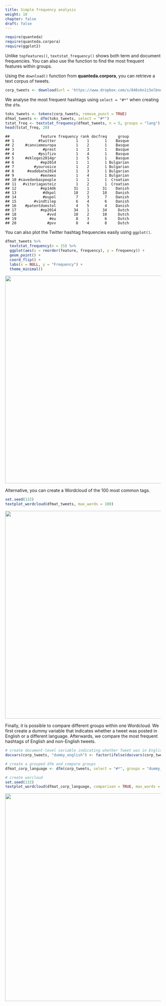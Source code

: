 ```yaml
---
title: Simple frequency analysis
weight: 10
chapter: false
draft: false
---
```



```r
require(quanteda)
require(quanteda.corpora)
require(ggplot2)
```

Unlike `topfeatures()`, `textstat_frequency()` shows both term and document frequencies. You can also use the function to find the most frequent features within groups.

Using the `download()` function from **quanteda.corpora**, you can retrieve a text corpus of tweets.


```r
corp_tweets <- download(url = 'https://www.dropbox.com/s/846skn1i5elbnd2/data_corpus_sampletweets.rds?dl=1')
```



We analyse the most frequent hashtags using `select = "#*"` when creating the `dfm`.


```r
toks_tweets <- tokens(corp_tweets, remove_punct = TRUE) 
dfmat_tweets <- dfm(toks_tweets, select = "#*")
tstat_freq <- textstat_frequency(dfmat_tweets, n = 5, groups = "lang")
head(tstat_freq, 20)
```

```
##              feature frequency rank docfreq     group
## 1           #twitter         1    1       1    Basque
## 2     #canviemeuropa         1    2       1    Basque
## 3             #prest         1    3       1    Basque
## 4           #psifizo         1    4       1    Basque
## 5     #ekloges2014gr         1    5       1    Basque
## 6            #ep2014         1    1       1 Bulgarian
## 7         #yourvoice         1    2       1 Bulgarian
## 8      #eudebate2014         1    3       1 Bulgarian
## 9            #велико         1    4       1 Bulgarian
## 10 #savedonbaspeople         1    1       1  Croatian
## 11   #vitoriagasteiz         1    2       1  Croatian
## 12           #ep14dk        31    1      31    Danish
## 13            #dkpol        18    2      18    Danish
## 14            #eupol         7    3       7    Danish
## 15        #vindtilep         6    4       6    Danish
## 16    #patentdomstol         4    5       4    Danish
## 17           #ep2014        34    1      34     Dutch
## 18              #vvd        10    2      10     Dutch
## 19               #eu         8    3       6     Dutch
## 20              #pvv         8    4       8     Dutch
```

You can also plot the Twitter hashtag frequencies easily using `ggplot()`.


```r
dfmat_tweets %>% 
  textstat_frequency(n = 15) %>% 
  ggplot(aes(x = reorder(feature, frequency), y = frequency)) +
  geom_point() +
  coord_flip() +
  labs(x = NULL, y = "Frequency") +
  theme_minimal()
```

<img src="/statistical-analysis/frequency_files/figure-html/unnamed-chunk-5-1.png" width="672" />

Alternative, you can create a Wordcloud of the  100 most common tags.


```r
set.seed(132)
textplot_wordcloud(dfmat_tweets, max_words = 100)
```

<img src="/statistical-analysis/frequency_files/figure-html/unnamed-chunk-6-1.png" width="672" />

Finally, it is possible to compare different groups within one Wordcloud. We first create a dummy variable that indicates whether a tweet was posted in English or a different language. Afterwards, we compare the most frequent hashtags of English and non-English tweets.


```r
# create document-level variable indicating whether Tweet was in English or other language
docvars(corp_tweets, "dummy_english") <- factor(ifelse(docvars(corp_tweets, "lang") == "English", "English", "Not English"))

# create a grouped dfm and compare groups
dfmat_corp_language <- dfm(corp_tweets, select = "#*", groups = "dummy_english")

# create worcloud
set.seed(132)
textplot_wordcloud(dfmat_corp_language, comparison = TRUE, max_words = 200)
```

<img src="/statistical-analysis/frequency_files/figure-html/unnamed-chunk-7-1.png" width="672" />


